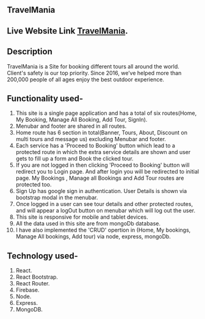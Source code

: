 ## TravelMania

## Live Website Link [TravelMania](https://travel-mania-a0ac2.web.app/).


## Description
 TravelMania is a Site for booking different tours all around the world. Client's safety is our top priority. Since 2016, we’ve helped more than 200,000 people of all ages enjoy the best outdoor experience.

## Functionality used-
1. This site is a single page application and has a total of six routes(Home, My Booking, Manage All Booking, Add Tour, SignIn).
2. Menubar and footer are shared in all routes.
3. Home route has 6 section in total(Banner, Tours, About, Discount on multi tours and message us) excluding Menubar and footer.
4. Each service has a 'Proceed to Booking' button which lead to a protected route in which the extra service details are shown and user gets to fill up a form and Book the clicked tour.
5. If you are not logged in then clicking 'Proceed to Booking' button will redirect you to Login page. And after login you will be redirected to initial page. My Bookings , Manage all Bookings and Add Tour routes are protected too.
6.  Sign Up has  google sign in authentication. User Details is shown via bootstrap modal in the menubar.
7. Once logged in a user can see tour details and other protected routes, and will appear a logOut button on menubar which will log out the user.
8. This site is responsive for mobile and tablet devices.
9. All the data used in this site are from mongoDb database.
10. I have also implemented the 'CRUD' opertion in (Home, My bookings, Manage All bookings, Add tour) via node, express, mongoDb.


## Technology used-
1. React.
2. React Bootstrap.
3. React Router.
4. Firebase.
5. Node.
6. Express.
7. MongoDB.
